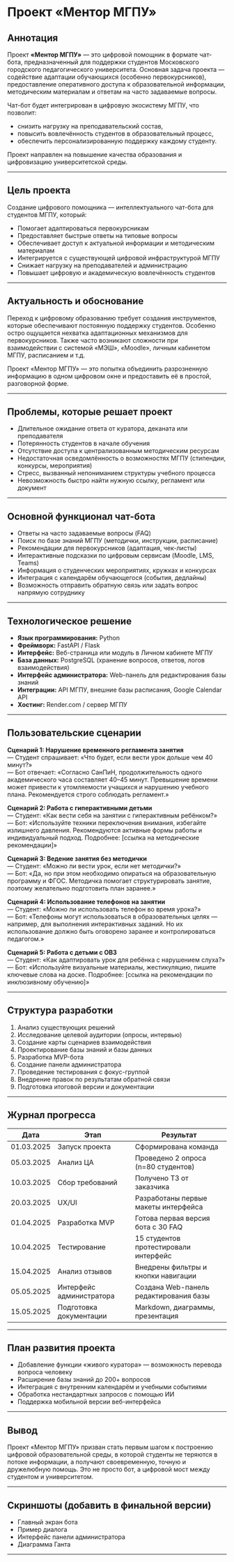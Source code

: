 # Проект «Ментор МГПУ»

## Аннотация

Проект **«Ментор МГПУ»** — это цифровой помощник в формате чат-бота, предназначенный для поддержки студентов Московского городского педагогического университета. Основная задача проекта — содействие адаптации обучающихся (особенно первокурсников), предоставление оперативного доступа к образовательной информации, методическим материалам и ответам на часто задаваемые вопросы.

Чат-бот будет интегрирован в цифровую экосистему МГПУ, что позволит:

- снизить нагрузку на преподавательский состав,
- повысить вовлечённость студентов в образовательный процесс,
- обеспечить персонализированную поддержку каждому студенту.

Проект направлен на повышение качества образования и цифровизацию университетской среды.

---

## Цель проекта

Создание цифрового помощника — интеллектуального чат-бота для студентов МГПУ, который:

- Помогает адаптироваться первокурсникам  
- Предоставляет быстрые ответы на типовые вопросы  
- Обеспечивает доступ к актуальной информации и методическим материалам  
- Интегрируется с существующей цифровой инфраструктурой МГПУ  
- Снижает нагрузку на преподавателей и администрацию  
- Повышает цифровую и академическую вовлечённость студентов  

---

## Актуальность и обоснование

Переход к цифровому образованию требует создания инструментов, которые обеспечивают постоянную поддержку студентов. Особенно остро ощущается нехватка адаптационных механизмов для первокурсников. Также часто возникают сложности при взаимодействии с системой «МЭШ», «Moodle», личным кабинетом МГПУ, расписанием и т.д.

Проект «Ментор МГПУ» — это попытка объединить разрозненную информацию в одном цифровом окне и предоставить её в простой, разговорной форме.

---

## Проблемы, которые решает проект

- Длительное ожидание ответа от куратора, деканата или преподавателя  
- Потерянность студентов в начале обучения  
- Отсутствие доступа к централизованным методическим ресурсам  
- Недостаточная осведомлённость о возможностях МГПУ (стипендии, конкурсы, мероприятия)  
- Стресс, вызванный непониманием структуры учебного процесса  
- Невозможность быстро найти нужную ссылку, регламент или документ  

---

## Основной функционал чат-бота

- Ответы на часто задаваемые вопросы (FAQ)  
- Поиск по базе знаний МГПУ (методички, инструкции, расписание)  
- Рекомендации для первокурсников (адаптация, чек-листы)  
- Интерактивные подсказки по цифровым сервисам (Moodle, LMS, Teams)  
- Информация о студенческих мероприятиях, кружках и конкурсах  
- Интеграция с календарём обучающегося (события, дедлайны)  
- Возможность отправить обратную связь или задать вопрос напрямую сотруднику  

---

## Технологическое решение

- **Язык программирования:** Python  
- **Фреймворк:** FastAPI / Flask  
- **Интерфейс:** Веб-страница или модуль в Личном кабинете МГПУ  
- **База данных:** PostgreSQL (хранение вопросов, ответов, логов взаимодействия)  
- **Интерфейс администратора:** Web-панель для редактирования базы знаний  
- **Интеграции:** API МГПУ, внешние базы расписания, Google Calendar API  
- **Хостинг:** Render.com / сервер МГПУ  

---

## Пользовательские сценарии

**Сценарий 1: Нарушение временного регламента занятия**  
— Студент спрашивает: «Что будет, если вести урок дольше чем 40 минут?»  
— Бот отвечает: «Согласно СанПиН, продолжительность одного академического часа составляет 40–45 минут. Превышение времени может привести к утомляемости учащихся и нарушению учебного плана. Рекомендуется строго соблюдать регламент.»

**Сценарий 2: Работа с гиперактивными детьми**  
— Студент: «Как вести себя на занятии с гиперактивным ребёнком?»  
— Бот: «Используйте техники переключения внимания, избегайте излишнего давления. Рекомендуются активные формы работы и индивидуальный подход. Подробнее: [ссылка на методические рекомендации]»

**Сценарий 3: Ведение занятия без методички**  
— Студент: «Можно ли вести урок, если нет методички?»  
— Бот: «Да, но при этом необходимо опираться на образовательную программу и ФГОС. Методичка помогает структурировать занятие, поэтому желательно подготовить план заранее.»

**Сценарий 4: Использование телефонов на занятии**  
— Студент: «Можно ли использовать телефон во время урока?»  
— Бот: «Телефоны могут использоваться в образовательных целях — например, для выполнения интерактивных заданий. Но их использование должно быть оговорено заранее и контролироваться педагогом.»

**Сценарий 5: Работа с детьми с ОВЗ**  
— Студент: «Как адаптировать урок для ребёнка с нарушением слуха?»  
— Бот: «Используйте визуальные материалы, жестикуляцию, пишите ключевые слова на доске. Подробнее: [ссылка на рекомендации по инклюзивному обучению]»


---

## Структура разработки

1. Анализ существующих решений  
2. Исследование целевой аудитории (опросы, интервью)  
3. Создание карты сценариев взаимодействия  
4. Проектирование базы знаний и базы данных  
5. Разработка MVP-бота  
6. Создание панели администратора  
7. Проведение тестирования с фокус-группой  
8. Внедрение правок по результатам обратной связи  
9. Подготовка итоговой версии и документации  

---

## Журнал прогресса

| Дата | Этап | Результат |
|------|------|-----------|
| 01.03.2025 | Запуск проекта | Сформирована команда |
| 05.03.2025 | Анализ ЦА | Проведено 2 опроса (n=80 студентов) |
| 10.03.2025 | Сбор требований | Получено ТЗ от заказчика |
| 20.03.2025 | UX/UI | Разработаны первые макеты интерфейса |
| 01.04.2025 | Разработка MVP | Готова первая версия бота с 30 FAQ |
| 10.04.2025 | Тестирование | 15 студентов протестировали интерфейс |
| 15.04.2025 | Анализ отзывов | Внедрены фильтры и кнопки навигации |
| 05.05.2025 | Интерфейс администратора | Создана Web-панель редактирования базы |
| 15.05.2025 | Подготовка документации | Markdown, диаграммы, презентация |

---

## План развития проекта

- Добавление функции «живого куратора» — возможность перевода вопроса человеку  
- Расширение базы знаний до 200+ вопросов  
- Интеграция с внутренним календарём и учебными событиями  
- Обработка нестандартных запросов с помощью ИИ  
- Поддержка мобильной версии веб-интерфейса  

---

## Вывод

Проект «Ментор МГПУ» призван стать первым шагом к построению цифровой образовательной среды, в которой студенты не теряются в потоке информации, а получают своевременную, точную и дружелюбную помощь. Это не просто бот, а цифровой мост между студентом и университетом.

---

## Скриншоты (добавить в финальной версии)

- Главный экран бота  
- Пример диалога  
- Интерфейс панели администратора  
- Диаграмма Ганта  

---
